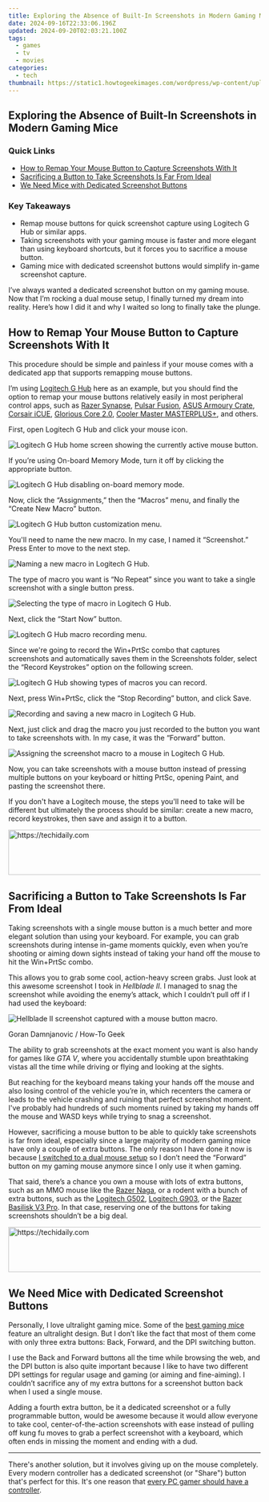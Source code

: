 ```yaml
---
title: Exploring the Absence of Built-In Screenshots in Modern Gaming Mice
date: 2024-09-16T22:33:06.196Z
updated: 2024-09-20T02:03:21.100Z
tags:
  - games
  - tv
  - movies
categories:
  - tech
thumbnail: https://static1.howtogeekimages.com/wordpress/wp-content/uploads/2023/11/person-using-a-gaming-mouse-under-pink-neon-lights-next-to-an-rgb-keyboard.jpg
---
```


## Exploring the Absence of Built-In Screenshots in Modern Gaming Mice

### Quick Links

* [How to Remap Your Mouse Button to Capture Screenshots With It](https://pokemon-go-android.techidaily.com/in-2024-unova-stone-pokemon-go-evolution-list-and-how-catch-them-for-realme-11x-5g-drfone-by-drfone-virtual-android/)
* [Sacrificing a Button to Take Screenshots Is Far From Ideal](https://win11-tips.techidaily.com/switchtonightvisioninnotepadwin/)
* [We Need Mice with Dedicated Screenshot Buttons](https://sound-tweaking.techidaily.com/in-2024-top-5-digital-audio-file-organizers-for-seamless-mp3-management/)

### Key Takeaways

* Remap mouse buttons for quick screenshot capture using Logitech G Hub or similar apps.
* Taking screenshots with your gaming mouse is faster and more elegant than using keyboard shortcuts, but it forces you to sacrifice a mouse button.
* Gaming mice with dedicated screenshot buttons would simplify in-game screenshot capture.

 I’ve always wanted a dedicated screenshot button on my gaming mouse. Now that I’m rocking a dual mouse setup, I finally turned my dream into reality. Here’s how I did it and why I waited so long to finally take the plunge.

##  How to Remap Your Mouse Button to Capture Screenshots With It

 This procedure should be simple and painless if your mouse comes with a dedicated app that supports remapping mouse buttons.

 I’m using [Logitech G Hub](https://www.logitechg.com/en-us/innovation/g-hub.html) here as an example, but you should find the option to remap your mouse buttons relatively easily in most peripheral control apps, such as [Razer Synapse](https://razer.a9yw.net/c/156932/642901/10229?subId1=UUhtgUeUpU2004276&subId2=ehtg&u=https%3A%2F%2Fwww.razer.com%2Fsynapse-3), [Pulsar Fusion](https://www.pulsar.gg/pages/download), [ASUS Armoury Crate](https://rog.asus.com/mice-mouse-pads/mice/ambidextrous/rog-harpe-ace-aim-lab-edition-model/helpdesk%5Fdownload/), [Corsair iCUE](https://www.corsair.com/us/en/s/downloads), [Glorious Core 2.0](https://www.gloriousgaming.com/pages/software), [Cooler Master MASTERPLUS+](https://masterplus.coolermaster.com/), and others.

 First, open Logitech G Hub and click your mouse icon.

![Logitech G Hub home screen showing the currently active mouse button.](https://static1.howtogeekimages.com/wordpress/wp-content/uploads/2024/07/how-to-add-a-screenshot-button-to-your-mouse-01.png) 

 If you’re using On-board Memory Mode, turn it off by clicking the appropriate button.

![Logitech G Hub disabling on-board memory mode.](https://static1.howtogeekimages.com/wordpress/wp-content/uploads/2024/07/how-to-add-a-screenshot-button-to-your-mouse-02.png) 

 Now, click the “Assignments,” then the “Macros” menu, and finally the “Create New Macro” button.

![Logitech G Hub button customization menu.](https://static1.howtogeekimages.com/wordpress/wp-content/uploads/2024/07/how-to-add-a-screenshot-button-to-your-mouse-03.png) 

 You'll need to name the new macro. In my case, I named it “Screenshot.” Press Enter to move to the next step.

![Naming a new macro in Logitech G Hub.](https://static1.howtogeekimages.com/wordpress/wp-content/uploads/2024/07/how-to-add-a-screenshot-button-to-your-mouse-04.png) 

 The type of macro you want is “No Repeat” since you want to take a single screenshot with a single button press.

![Selecting the type of macro in Logitech G Hub.](https://static1.howtogeekimages.com/wordpress/wp-content/uploads/2024/07/how-to-add-a-screenshot-button-to-your-mouse-05.png) 

 Next, click the “Start Now” button.

![Logitech G Hub macro recording menu.](https://static1.howtogeekimages.com/wordpress/wp-content/uploads/2024/07/how-to-add-a-screenshot-button-to-your-mouse-06.png) 

 Since we're going to record the Win+PrtSc combo that captures screenshots and automatically saves them in the Screenshots folder, select the “Record Keystrokes” option on the following screen.

![Logitech G Hub showing types of macros you can record.](https://static1.howtogeekimages.com/wordpress/wp-content/uploads/2024/07/how-to-add-a-screenshot-button-to-your-mouse-07.png) 

 Next, press Win+PrtSc, click the “Stop Recording” button, and click Save.

![Recording and saving a new macro in Logitech G Hub.](https://static1.howtogeekimages.com/wordpress/wp-content/uploads/2024/07/how-to-add-a-screenshot-button-to-your-mouse-08.png) 

 Next, just click and drag the macro you just recorded to the button you want to take screenshots with. In my case, it was the “Forward” button.

![Assigning the screenshot macro to a mouse in Logitech G Hub.](https://static1.howtogeekimages.com/wordpress/wp-content/uploads/2024/07/how-to-add-a-screenshot-button-to-your-mouse-09.png) 

 Now, you can take screenshots with a mouse button instead of pressing multiple buttons on your keyboard or hitting PrtSc, opening Paint, and pasting the screenshot there.

 If you don't have a Logitech mouse, the steps you'll need to take will be different but ultimately the process should be similar: create a new macro, record keystrokes, then save and assign it to a button.

<!-- affiliate ads begin -->
<a href="https://appsumo.8odi.net/c/5597632/2151855/7443" target="_top" id="2151855">
  <img src="//a.impactradius-go.com/display-ad/7443-2151855" border="0" alt="https://techidaily.com" width="728" height="90"/>
</a>
<img height="0" width="0" src="https://appsumo.8odi.net/i/5597632/2151855/7443" style="position:absolute;visibility:hidden;" border="0" />
<!-- affiliate ads end -->

##  Sacrificing a Button to Take Screenshots Is Far From Ideal

 Taking screenshots with a single mouse button is a much better and more elegant solution than using your keyboard. For example, you can grab screenshots during intense in-game moments quickly, even when you’re shooting or aiming down sights instead of taking your hand off the mouse to hit the Win+PrtSc combo.

 This allows you to grab some cool, action-heavy screen grabs. Just look at this awesome screenshot I took in _Hellblade II_. I managed to snag the screenshot while avoiding the enemy’s attack, which I couldn’t pull off if I had used the keyboard:

![Hellblade II screenshot captured with a mouse button macro.](https://static1.howtogeekimages.com/wordpress/wp-content/uploads/2024/07/screenshot-1319.png) 

Goran Damnjanovic / How-To Geek

 The ability to grab screenshots at the exact moment you want is also handy for games like _GTA V_, where you accidentally stumble upon breathtaking vistas all the time while driving or flying and looking at the sights.

 But reaching for the keyboard means taking your hands off the mouse and also losing control of the vehicle you’re in, which recenters the camera or leads to the vehicle crashing and ruining that perfect screenshot moment. I've probably had hundreds of such moments ruined by taking my hands off the mouse and WASD keys while trying to snag a screenshot.

 However, sacrificing a mouse button to be able to quickly take screenshots is far from ideal, especially since a large majority of modern gaming mice have only a couple of extra buttons. The only reason I have done it now is because [I switched to a dual mouse setup](https://screen-mirror.techidaily.com/guide-to-mirror-your-itel-s23-to-other-android-devices-drfone-by-drfone-android/) so I don’t need the “Forward” button on my gaming mouse anymore since I only use it when gaming.

 That said, there’s a chance you own a mouse with lots of extra buttons, such as an MMO mouse like the [Razer Naga](https://razer.a9yw.net/c/156932/642901/10229?subId1=UUhtgUeUpU2004276&subId2=ehtg&u=https%3A%2F%2Fwww.razer.com%2Fpc%2Fgaming-mice%2Fnaga-line), or a rodent with a bunch of extra buttons, such as the [Logitech G502](https://some-skills.techidaily.com/master-iphone-cams-with-these-hacks-for-2024/), [Logitech G903](https://www.logitechg.com/en-us/products/gaming-mice/g903-hero-wireless-gaming-mouse.910-005670.html), or the [Razer Basilisk V3 Pro](https://razer.a9yw.net/c/156932/642901/10229?subId1=UUhtgUeUpU2004276&subId2=ehtg&u=https%3A%2F%2Fwww.razer.com%2Fgaming-mice%2Frazer-basilisk-v3-pro). In that case, reserving one of the buttons for taking screenshots shouldn’t be a big deal.

<!-- affiliate ads begin -->
<a href="https://ursime.pxf.io/c/5597632/2136545/16384" target="_top" id="2136545">
  <img src="//a.impactradius-go.com/display-ad/16384-2136545" border="0" alt="https://techidaily.com" width="728" height="90"/>
</a>
<img height="0" width="0" src="https://ursime.pxf.io/i/5597632/2136545/16384" style="position:absolute;visibility:hidden;" border="0" />
<!-- affiliate ads end -->

##  We Need Mice with Dedicated Screenshot Buttons

 Personally, I love ultralight gaming mice. Some of the [best gaming mice](https://extra-lessons.techidaily.com/a-curated-compilation-of-online-videoaudio-magicians/) feature an ultralight design. But I don’t like the fact that most of them come with only three extra buttons: Back, Forward, and the DPI switching button.

 I use the Back and Forward buttons all the time while browsing the web, and the DPI button is also quite important because I like to have two different DPI settings for regular usage and gaming (or aiming and fine-aiming). I couldn’t sacrifice any of my extra buttons for a screenshot button back when I used a single mouse.

 Adding a fourth extra button, be it a dedicated screenshot or a fully programmable button, would be awesome because it would allow everyone to take cool, center-of-the-action screenshots with ease instead of pulling off kung fu moves to grab a perfect screenshot with a keyboard, which often ends in missing the moment and ending with a dud.

---

 There's another solution, but it involves giving up on the mouse completely. Every modern controller has a dedicated screenshot (or "Share") button that's perfect for this. It's one reason that [every PC gamer should have a controller](https://extra-lessons.techidaily.com/step-by-step-to-mastering-adobes-cloud-storage-capabilities-and-options/).

<ins class="adsbygoogle"
     style="display:block"
     data-ad-format="autorelaxed"
     data-ad-client="ca-pub-7571918770474297"
     data-ad-slot="1223367746"></ins>

<ins class="adsbygoogle"
     style="display:block"
     data-ad-client="ca-pub-7571918770474297"
     data-ad-slot="8358498916"
     data-ad-format="auto"
     data-full-width-responsive="true"></ins>



